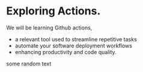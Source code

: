 # Exploring Actions.
We will be learning Github actions,
- a relevant tool used to streamline repetitive tasks
- automate your software deployment workflows
- enhancing productivity and code quality.

some random text
